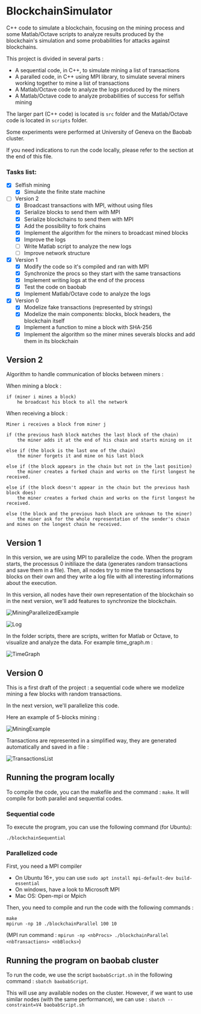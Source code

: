 
# BlockchainSimulator

C++ code to simulate a blockchain, focusing on the mining process and some Matlab/Octave scripts to analyze results produced by the blockchain's simulation and some probabilities for attacks against blockchains.

This project is divided in several parts :
- A sequential code, in C++, to simulate mining a list of transactions
- A paralled code, in C++ using MPI library, to simulate several miners working together to mine a list of transactions
- A Matlab/Octave code to analyze the logs produced by the miners
- A Matlab/Octave code to analyze probabilities of success for selfish mining

The larger part (C++ code) is located is `src` folder and the Matlab/Octave code is located in `scripts` folder.

Some experiments were performed at University of Geneva on the Baobab cluster.

If you need indications to run the code locally, please refer to the section at the end of this file.

### Tasks list:

- [x] Selfish mining
  	- [x] Simulate the finite state machine
- [ ] Version 2
	- [x] Broadcast transactions with MPI, without using files
	- [x] Serialize blocks to send them with MPI
  	- [x] Serialize blockchains to send them with MPI
  	- [x] Add the possibility to fork chains
	- [x] Implement the algorithm for the miners to broadcast mined blocks
	- [x] Improve the logs
  - [ ] Write Matlab script to analyze the new logs
  - [ ] Improve network structure
- [x] Version 1
	- [x] Modify the code so it's compiled and ran with MPI
	- [x] Synchronize the procs so they start with the same transactions
	- [x] Implement writing logs at the end of the process
	- [x] Test the code on baobab
	- [x] Implement Matlab/Octave code to analyze the logs
- [x] Version 0
	- [x] Modelize fake transactions (represented by strings)
	- [x] Modelize the main components: blocks, block headers, the blockchain itself
	- [x] Implement a function to mine a block with SHA-256
	- [x] Implement the algorithm so the miner mines severals blocks and add them in its blockchain

## Version 2

Algorithm to handle communication of blocks between miners :

When mining a block :

```
if (miner i mines a block)
    he broadcast his block to all the network
```

When receiving a block :

```
Miner i receives a block from miner j

if (the previous hash block matches the last block of the chain)
    the miner adds it at the end of his chain and starts mining on it

else if (the block is the last one of the chain)
    the miner forgets it and mine on his last block

else if (the block appears in the chain but not in the last position)
    the miner creates a forked chain and works on the first longest he received.

else if (the block doesn't appear in the chain but the previous hash block does)
    the miner creates a forked chain and works on the first longest he received.

else (the block and the previous hash block are unknown to the miner)
    the miner ask for the whole representation of the sender's chain and mines on the longest chain he received.
```


## Version 1

In this version, we are using MPI to parallelize the code. When the program starts, the processus 0 initiliaze the data (generates random transactions and save them in a file). Then, all nodes try to mine the transactions by blocks on their own and they write a log file with all interesting informations about the execution.

In this version, all nodes have their own representation of the blockchain so in the next version, we'll add features to synchronize the blockchain.

![MiningParallelizedExample](../master/figures/MiningParallelizedExample.png)

![Log](../master/figures/logs.png)

In the folder scripts, there are scripts, written for Matlab or Octave, to visualize and analyze the data. For example time_graph.m :

![TimeGraph](../master/figures/time_graph.png)

## Version 0

This is a first draft of the project : a sequential code where we modelize mining a few blocks with random transactions.

In the next version, we'll parallelize this code.

Here an example of 5-blocks mining :

![MiningExample](../master/figures/MiningExample.png)

Transactions are represented in a simplified way, they are generated automatically and saved in a file :

![TransactionsList](../master/figures/TransactionsList.png)

## Running the program locally

To compile the code, you can the makefile and the command : `make`. It will compile for both parallel and sequential codes.

### Sequential code

To execute the program, you can use the following command (for Ubuntu):

```
./blockchainSequential
```

### Parallelized code

First, you need a MPI compiler

* On Ubuntu 16+, you can use `sudo apt install mpi-default-dev build-essential`
* On windows, have a look to Microsoft MPI
* Mac OS: Open-mpi or Mpich

Then, you need to compile and run the code with the following commands :

```
make
mpirun -np 10 ./blockchainParallel 100 10
```

(MPI run command : `mpirun -np <nbProcs> ./blockchainParallel <nbTransactions> <nbBlocks>`)

## Running the program on baobab cluster

To run the code, we use the script `baobabScript.sh` in the following command : `sbatch baobabScript`.

This will use any available nodes on the cluster. However, if we want to use similar nodes (with the same performance), we can use : `sbatch --constraint=V4 baobabScript.sh`

